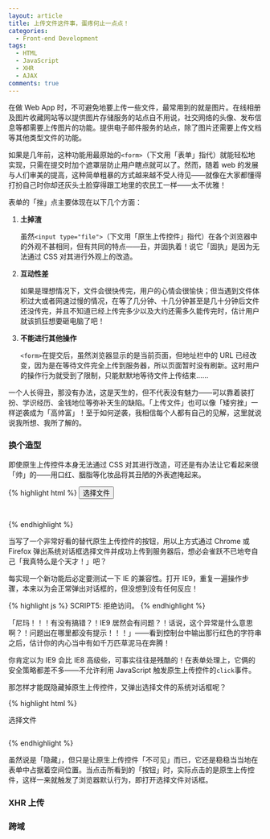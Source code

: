 ```yaml
---
layout: article
title: 上传文件这件事，蛋疼何止一点点！
categories:
  - Front-end Development
tags:
  - HTML
  - JavaScript
  - XHR
  - AJAX
comments: true
---
```


在做 Web App 时，不可避免地要上传一些文件，最常用到的就是图片。在线相册及图片收藏网站等以提供图片存储服务的站点自不用说，社交网络的头像、发布信息等都需要上传图片的功能。提供电子邮件服务的站点，除了图片还需要上传文档等其他类型文件的功能。

如果是几年前，这种功能用最原始的`<form>`（下文用「表单」指代）就能轻松地实现，只需在提交时加个遮罩层防止用户瞎点就可以了。然而，随着 web 的发展与人们审美的提高，这种简单粗暴的方式越来越不受人待见——就像在大家都懂得打扮自己时你却还灰头土脸穿得跟工地里的农民工一样——太不优雅！

表单的「挫」点主要体现在以下几个方面：

1.  **土掉渣**

    虽然`<input type="file">`（下文用「原生上传控件」指代）在各个浏览器中的外观不甚相同，但有共同的特点——丑，并固执着！说它「固执」是因为无法通过 CSS 对其进行外观上的改造。

2.  **互动性差**

    如果是理想情况下，文件会很快传完，用户的心情会很愉快；但当遇到文件体积过大或者网速过慢的情况，在等了几分钟、十几分钟甚至是几十分钟后文件还没传完，并且不知道已经上传完多少以及大约还需多久能传完时，估计用户就该抓狂想要砸电脑了吧！

3.  **不能进行其他操作**

    `<form>`在提交后，虽然浏览器显示的是当前页面，但地址栏中的 URL 已经改变，因为是在等待文件完全上传到服务器，所以页面暂时没有刷新。这时用户的操作行为就受到了限制，只能默默地等待文件上传结束……

一个人长得丑，那没有办法，这是天生的，但不代表没有魅力——可以靠着装打扮、学识经历、金钱地位等弥补天生的缺陷。「上传文件」也可以像「矮穷挫」一样逆袭成为「高帅富」！至于如何逆袭，我相信每个人都有自己的见解，这里就说说我所想、我所了解的。

### 换个造型

即使原生上传控件本身无法通过 CSS 对其进行改造，可还是有办法让它看起来很「帅」的——用口红、胭脂等化妆品将其丑陋的外表遮掩起来。

{% highlight html %}
<button type="button">选择文件</button>
<form action="/upload_file" method="post" enctype="multipart/form-data">
  <input type="file" name="file">
</form>

<style>
  form {
    display: none;
  }
</style>

<script>
  // !!! Include jQuery first
  $(":button").click(function() {
    $(":file").trigger("click");
  });
</script>
{% endhighlight %}

当写了一个非常好看的替代原生上传控件的按钮，用以上方式通过 Chrome 或 Firefox 弹出系统对话框选择文件并成功上传到服务器后，想必会雀跃不已地夸自己「我真特么是个天才！」吧？

每实现一个新功能后必定要测试一下 IE 的兼容性。打开 IE9，重复一遍操作步骤，本来以为会正常弹出对话框的，但没想到没有任何反应！

{% highlight js %}
SCRIPT5: 拒绝访问。
{% endhighlight %}

「尼玛！！！有没有搞错？！IE9 居然会有问题？！话说，这个异常是什么意思啊？！问题出在哪里都没有提示！！！」——看到控制台中输出那行红色的字符串之后，估计你的内心当中有如千万匹草泥马在奔腾！

你肯定以为 IE9 会比 IE8 高级些，可事实往往是残酷的！在表单处理上，它俩的安全策略都差不多——不允许利用 JavaScript 触发原生上传控件的`click`事件。

那怎样才能既隐藏掉原生上传控件，又弹出选择文件的系统对话框呢？

{% highlight html %}
<form action="/upload_file" method="post" enctype="multipart/form-data">
  <span>选择文件</span>
  <input type="file" name="file">
</form>

<style>
  form {
    display: inline-block;
    position: relative;
    overflow: hidden;
  }

  input[type="file"] {
    position: absolute;
    top: 0;
    right: 0;
    margin: 0;
    padding: 0;
    font-size: 10em;
    filter: progid:DXImageTransform.Microsoft.Alpha(Opacity=0);
    opacity: 0;
    cursor: pointer;
  }
</style>
{% endhighlight %}

虽然说是「隐藏」，但只是让原生上传控件「不可见」而已，它还是稳稳当当地在表单中占据着空间位置。当点击所看到的「按钮」时，实际点击的是原生上传控件，这样一来就触发了浏览器默认行为，即打开选择文件对话框。

### XHR 上传

### 跨域
